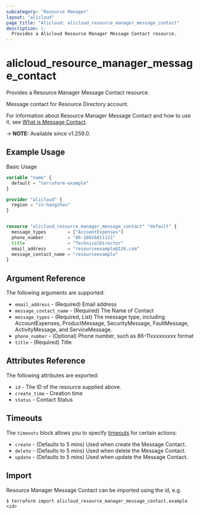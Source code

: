 ```yaml
---
subcategory: "Resource Manager"
layout: "alicloud"
page_title: "Alicloud: alicloud_resource_manager_message_contact"
description: |-
  Provides a Alicloud Resource Manager Message Contact resource.
---
```


# alicloud_resource_manager_message_contact

Provides a Resource Manager Message Contact resource.

Message contact for Resource Directory account.

For information about Resource Manager Message Contact and how to use it, see [What is Message Contact](https://next.api.alibabacloud.com/document/ResourceDirectoryMaster/2022-04-19/AddMessageContact).

-> **NOTE:** Available since v1.259.0.

## Example Usage

Basic Usage

```terraform
variable "name" {
  default = "terraform-example"
}

provider "alicloud" {
  region = "cn-hangzhou"
}


resource "alicloud_resource_manager_message_contact" "default" {
  message_types        = ["AccountExpenses"]
  phone_number         = "86-18626811111"
  title                = "TechnicalDirector"
  email_address        = "resourceexample@126.com"
  message_contact_name = "resourceexample"
}
```

## Argument Reference

The following arguments are supported:
* `email_address` - (Required) Email address
* `message_contact_name` - (Required) The Name of Contact
* `message_types` - (Required, List) The message type, including AccountExpenses, ProductMessage, SecurityMessage, FaultMessage, ActivityMessage, and ServiceMessage.
* `phone_number` - (Optional) Phone number, such as 86-11xxxxxxxxx format
* `title` - (Required) Title

## Attributes Reference

The following attributes are exported:
* `id` - The ID of the resource supplied above.
* `create_time` - Creation time
* `status` - Contact Status

## Timeouts

The `timeouts` block allows you to specify [timeouts](https://developer.hashicorp.com/terraform/language/resources/syntax#operation-timeouts) for certain actions:
* `create` - (Defaults to 5 mins) Used when create the Message Contact.
* `delete` - (Defaults to 5 mins) Used when delete the Message Contact.
* `update` - (Defaults to 5 mins) Used when update the Message Contact.

## Import

Resource Manager Message Contact can be imported using the id, e.g.

```shell
$ terraform import alicloud_resource_manager_message_contact.example <id>
```
